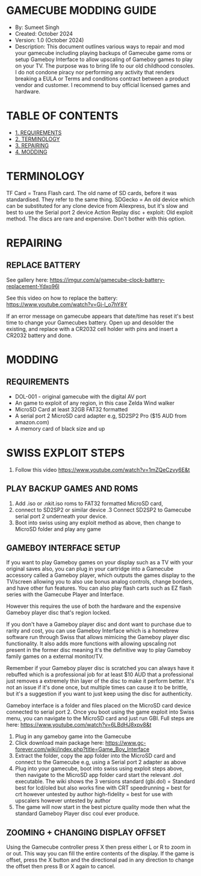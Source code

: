 
# GAMECUBE MODDING GUIDE

* By: Sumeet Singh
* Created: October 2024
* Version: 1.0 (October 2024)
* Description: This document outlines various ways to repair and mod your gamecube including playing backups of Gamecube game roms or setup
Gameboy Interface to allow upscaling of Gameboy games to play on your TV. The purpose was to bring life to our old childhood consoles. 
I do not condone piracy nor performing any activity that renders breaking a EULA or Terms and conditions contract between a product vendor 
and customer. I recommend to buy official licensed games and hardware.

# TABLE OF CONTENTS
- [1. REQUIREMENTS](#requirements)
- [2. TERMINOLOGY](#terminology)
- [3. REPAIRING](#repairing)
- [4. MODDING](#moddingy)

# TERMINOLOGY
TF Card = Trans Flash card. The old name of SD cards, before it was standardised. They refer to the same thing.
SDGecko = An old device which can be substituted for any clone device from Aliexpress, but it's slow and best
to use the Serial port 2 device
Action Replay disc + exploit: Old exploit method. The discs are rare and expensive. Don't bother with this option.

# REPAIRING

## REPLACE BATTERY

See gallery here: https://imgur.com/a/gamecube-clock-battery-replacement-Ydxo96l

See this video on how to replace the battery: https://www.youtube.com/watch?v=Gj-l_o7hY8Y

If an error message on gamecube appears that date/time has reset it's best time to change your Gamecubes battery.
Open up and desolder the existing, and replace with a CR2032 cell holder with pins and insert a CR2032 battery and done.

# MODDING

## REQUIREMENTS
* DOL-001 - original gamecube with the digital AV port
* An game to exploit of any region, in this case Zelda Wind walker
* MicroSD Card at least 32GB FAT32 formatted
* A serial port 2 MicroSD card adapter e.g, SD2SP2 Pro ($15 AUD from amazon.com)
* A memory card of black size and up

# SWISS EXPLOIT STEPS
1. Follow this video https://www.youtube.com/watch?v=1mZQeCzvy6E&t

## PLAY BACKUP GAMES AND ROMS
1. Add .iso or .nkit.iso roms to FAT32 formatted MicroSD card, 
2. connect to SD2SP2 or similar device
.3 Connect SD2SP2 to Gamecube serial port 2 underneath your device.
3. Boot into swiss using any exploit method as above, then change to MicroSD folder and play any game

## GAMEBOY INTERFACE SETUP

If you want to play Gameboy games on your display such as a TV with your original saves also, you can plug in your cartridge
into a Gamecube accessory called a Gameboy player, which outputs the games display to the TV/screen allowing you to also
use bonus analog controls, change borders, and have other fun features. You can also play flash carts such as EZ flash series 
with the Gamecube Player and Interface.

However this requires the use of both the hardware and the expensive Gameboy player disc that's region locked.

If you don't have a Gameboy player disc and dont want to purchase due to rarity and cost, you can use Gameboy
Interface which is a homebrew software run through Swiss that allows mimicing the Gameboy player disc functionality.
It also adds more functions with allowing upscaling not present in the former disc meaning it's the definitive way
to play Gameboy family games on a external monitor/TV.

Remember if your Gameboy player disc is scratched you can always have it rebuffed which is a professional job
for at least $10 AUD that a professional just removes a extremely thin layer of the disc to make it perform better.
It's not an issue if it's done once, but multiple times can cause it to be brittle, but it's a suggestion if you
want to just keep using the disc for authenticity.

Gameboy interface is a folder and files placed on the MicroSD card device connected to serial port 2.
Once you boot using the game exploit into Swiss menu, you can navigate to the MicroSD card and just run GBI.
Full steps are here: https://www.youtube.com/watch?v=6LBdHJ8xpv8&t

1. Plug in any gameboy game into the Gamecube
2. Click download main package here: https://www.gc-forever.com/wiki/index.php?title=Game_Boy_Interface
3. Extract the folder, copy the app folder into the MicroSD card and connect to the Gamecube e.g, using a Serial port 2 adapter as above
4. Plug into your gamecube, boot into swiss using exploit steps above, then navigate to the MicroSD app folder card start the relevant .dol executable.
The wiki shows the 3 versions
standard (gbi.dol) = Standard best for lcd/oled but also works fine with CRT
speedrunning = best for crt however untested by author
high-fidelity = best for use with upscalers however untested by author
5. The game will now start in the best picture quality mode then what the standard Gameboy Player disc coul ever produce.

## ZOOMING + CHANGING DISPLAY OFFSET

Using the Gamecube controller press X then press either L or R to zoom in or out. This way you can fill the entire contents of the display.
If the game is offset, press the X button and the directional pad in any direction to change the offset then press B or X again to cancel.
